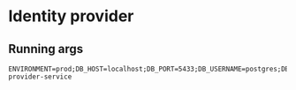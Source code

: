 # Identity provider

## Running args

```
ENVIRONMENT=prod;DB_HOST=localhost;DB_PORT=5433;DB_USERNAME=postgres;DB_PASSWORD=postgres;IPS_PORT=8900;ACCESS_TOKEN_SECRET=atsecret;REFRESH_TOKEN_SECRET=rtsecret;OTLP_ENDPOINT=localhost:4318;TRACING_APP_NAME=identity-provider-service
```
